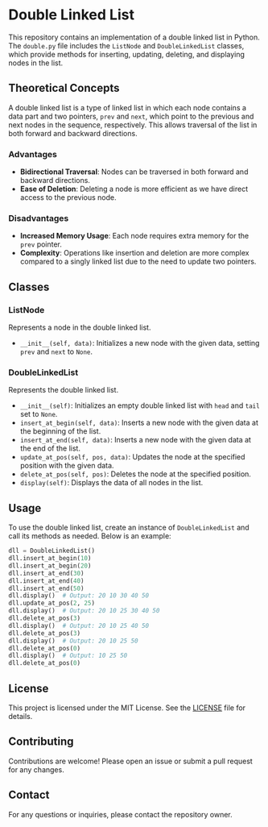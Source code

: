 # Double Linked List

This repository contains an implementation of a double linked list in Python. The `double.py` file includes the `ListNode` and `DoubleLinkedList` classes, which provide methods for inserting, updating, deleting, and displaying nodes in the list.

## Theoretical Concepts

A double linked list is a type of linked list in which each node contains a data part and two pointers, `prev` and `next`, which point to the previous and next nodes in the sequence, respectively. This allows traversal of the list in both forward and backward directions.

### Advantages
- **Bidirectional Traversal**: Nodes can be traversed in both forward and backward directions.
- **Ease of Deletion**: Deleting a node is more efficient as we have direct access to the previous node.

### Disadvantages
- **Increased Memory Usage**: Each node requires extra memory for the `prev` pointer.
- **Complexity**: Operations like insertion and deletion are more complex compared to a singly linked list due to the need to update two pointers.

## Classes

### ListNode
Represents a node in the double linked list.
- `__init__(self, data)`: Initializes a new node with the given data, setting `prev` and `next` to `None`.

### DoubleLinkedList
Represents the double linked list.
- `__init__(self)`: Initializes an empty double linked list with `head` and `tail` set to `None`.
- `insert_at_begin(self, data)`: Inserts a new node with the given data at the beginning of the list.
- `insert_at_end(self, data)`: Inserts a new node with the given data at the end of the list.
- `update_at_pos(self, pos, data)`: Updates the node at the specified position with the given data.
- `delete_at_pos(self, pos)`: Deletes the node at the specified position.
- `display(self)`: Displays the data of all nodes in the list.

## Usage

To use the double linked list, create an instance of `DoubleLinkedList` and call its methods as needed. Below is an example:

```python
dll = DoubleLinkedList()
dll.insert_at_begin(10)
dll.insert_at_begin(20)
dll.insert_at_end(30)
dll.insert_at_end(40)
dll.insert_at_end(50)
dll.display()  # Output: 20 10 30 40 50
dll.update_at_pos(2, 25)
dll.display()  # Output: 20 10 25 30 40 50
dll.delete_at_pos(3)
dll.display()  # Output: 20 10 25 40 50
dll.delete_at_pos(3)
dll.display()  # Output: 20 10 25 50
dll.delete_at_pos(0)
dll.display()  # Output: 10 25 50
dll.delete_at_pos(0)
```

## License

This project is licensed under the MIT License. See the [LICENSE](LICENSE) file for details.

## Contributing

Contributions are welcome! Please open an issue or submit a pull request for any changes.

## Contact

For any questions or inquiries, please contact the repository owner.
